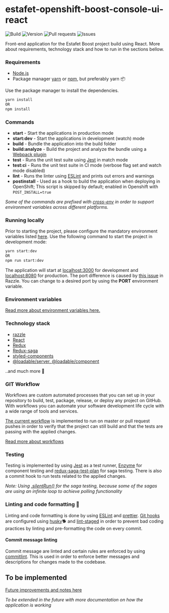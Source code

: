 # estafet-openshift-boost-console-ui-react

![Build](https://img.shields.io/github/workflow/status/Estafet-LTD/estafet-openshift-boost-console-ui-react/CI%20Workflow/master) ![Version](https://img.shields.io/github/package-json/v/Estafet-LTD/estafet-openshift-boost-console-ui-react) ![Pull requests](https://img.shields.io/github/issues-pr/Estafet-LTD/estafet-openshift-boost-console-ui-react) ![Issues](https://img.shields.io/github/issues/Estafet-LTD/estafet-openshift-boost-console-ui-react)

Front-end application for the Estafet Boost project build using React. More about requirements, technology stack and how to run in the sections bellow.

### Requirements

- [Node.js](https://nodejs.org/en/)
- Package manager [yarn](https://yarnpkg.com/) or [npm](https://www.npmjs.com/get-npm), but preferably yarn 📦

Use the package manager to install the dependencies.

```bash
yarn install
OR
npm install
```

### Commands

- **start** - Start the applications in production mode
- **start:dev** - Start the applications in development (watch) mode
- **build** - Bundle the application into the build folder
- **build:analyze** - Build the project and analyze the bundle using a [Webpack plugin](https://www.npmjs.com/package/webpack-bundle-analyzer)
- **test** - Runs the unit test suite using [Jest](https://jestjs.io/) in match mode
- **test:ci** - Runs the unit test suite in CI mode (verbose flag set and watch mode disabled)
- **lint** - Runs the linter using [ESLint](https://eslint.org/) and prints out errors and warnings
- **postinstall** - Used as a hook to build the application when deploying in OpenShift; This script is skipped by default; enabled in Openshift with `POST_INSTALL=true`

_Some of the commands are prefixed with [cross-env](https://www.npmjs.com/package/cross-env) in order to support environment variables across different platforms._

### Running locally

Prior to starting the project, please configure the mandatory environment variables listed [here](env.md). Use the following command to start the project in development mode:

```bash
yarn start:dev
OR
npm run start:dev
```

The application will start at [localhost:3000](http://localhost:3000) for development and [localhost:8080](http://localhost:8080) for production. The port difference is caused by [this issue](https://github.com/jaredpalmer/razzle/issues/356) in Razzle. You can change to a desired port by using the **PORT** environment variable.

### Environment variables

[Read more about environment variables here.](env.md)

### Technology stack

- [razzle](https://github.com/jaredpalmer/razzle)
- [React](https://reactjs.org/)
- [Redux](https://react-redux.js.org/)
- [Redux-saga](https://redux-saga.js.org/)
- [styled-components](https://styled-components.com/)
- [@loadable/server, @loadable/component](https://loadable-components.com/)

..and much more 🤫

### GIT Workflow

Workflows are custom automated processes that you can set up in your repository to build, test, package, release, or deploy any project on GitHub. With workflows you can automate your software development life cycle with a wide range of tools and services.

[The current workflow](./.github/workflows/main.yml) is implemented to run on master or pull request pushes in order to verify that the project can still build and that the tests are passing with the applied changes.

[Read more about workflows](https://help.github.com/en/actions/configuring-and-managing-workflows/configuring-a-workflow)

### Testing

Testing is implemented by using [Jest](https://jestjs.io/) as a test runner, [Enzyme](https://enzymejs.github.io/enzyme/) for component testing and [redux-saga-test-plan](https://www.npmjs.com/package/redux-saga-test-plan) for saga testing. There is also a commit hook to run tests related to the applied changes.

_Note: Using [.silentRun()](https://github.com/jfairbank/redux-saga-test-plan/blob/master/docs/integration-testing/timeout.md#silencing-warnings) for the saga testing, because some of the sagas are using an infinite loop to achieve polling functionality_

### Linting and code formatting 🤨

Linting and code formatting is done by using [ESLint](https://eslint.org/) and [prettier](https://prettier.io/). [Git hooks](https://git-scm.com/book/en/v2/Customizing-Git-Git-Hooks) are configured using [husky](https://www.npmjs.com/package/husky)🐕 and [lint-staged](https://www.npmjs.com/package/lint-staged) in order to prevent bad coding practices by linting and pre-formatting the code on every commit.

#### Commit message linting

Commit message are linted and certain rules are enforced by using [commitlint](https://github.com/conventional-changelog/commitlint/#what-is-commitlint). This is used in order to enforce better messages and descriptions for changes made to the codebase.

## To be implemented

[Future improvements and notes here](todo.md)

_To be extended in the future with more documentation on how the application is working_
